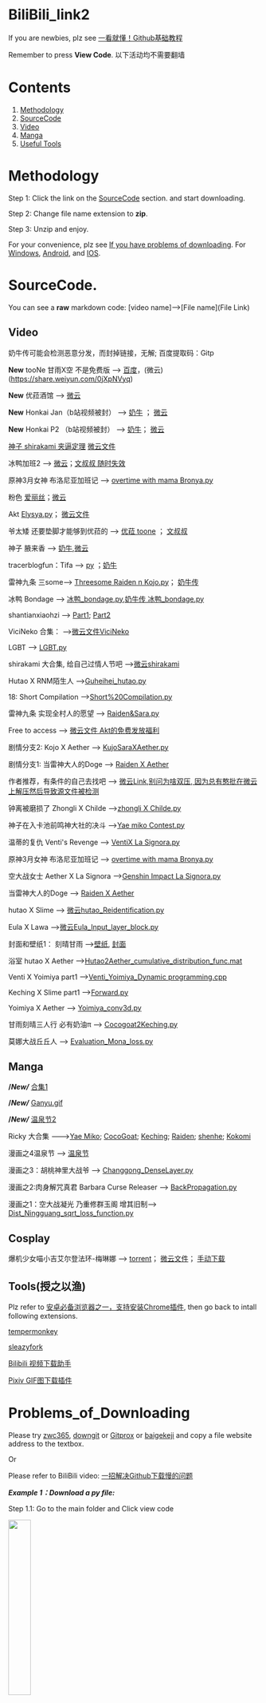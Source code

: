 # BiliBili_link2

If you are newbies, plz see [一看就懂！Github基础教程](https://www.bilibili.com/video/BV1hS4y1S7wL?from=search&seid=6610958094434042118&spm_id_from=333.337.0.0)

Remember to press **View Code**. 以下活动均不需要翻墙

# Contents
1. [Methodology](#Methodology)
2. [SourceCode](#SourceCode)
3. [Video](#Video)
4. [Manga](#Manga)
5. [Useful Tools](#Tools)



# Methodology
Step 1: Click the link on the [SourceCode](#SourceCode) section. and start downloading.  

Step 2: Change file name extension to **zip**. 

Step 3: Unzip and enjoy.

For your convenience, plz see [If you have problems of downloading](#Problems_of_downloading_connectivity). For [Windows](https://www.bilibili.com/video/BV1Eq4y1h7qm?spm_id_from=333.999.0.0), [Android](https://t.bilibili.com/627076074306595643?tab=2), and [IOS](https://t.bilibili.com/627096247773464734?tab=2).

# SourceCode.

You can see a **raw** markdown code:
[video name]-->[File name](File Link)

## Video

奶牛传可能会检测恶意分发，而封掉链接，无解; 百度提取码：Gitp 

**New** tooNe 甘雨X空 不是免费版   -->  [百度](https://pan.baidu.com/s/12Us5l96sStF294Uyh2YOcg )，(微云)(https://share.weiyun.com/0jXpNVyq)

**New** 优菈酒馆 --> [微云](https://share.weiyun.com/Il8B6ivD)

**New** Honkai Jan（b站视频被封）   --> [奶牛](https://cowtransfer.com/s/66f05adae7934d) ； [微云](https://share.weiyun.com/bJyhGUE0)

**New** Honkai P2 （b站视频被封） --> [奶牛](https://cowtransfer.com/s/2bf23dca623145)； [微云](https://share.weiyun.com/2DZN9Y7L)

[神子 shirakami 夹逼定理](https://github.com/RushSpire/BiliBili_link/raw/main/Miko_%E5%A4%B9%E9%80%BC%E5%AE%9A%E7%90%862.py) [微云文件](https://share.weiyun.com/rvsdJT0X)

冰鸭加班2 --> [微云](https://share.weiyun.com/Ra8xmUbl)；[文叔叔 随时失效](https://wss1.cn/f/7vfv23lqoml)

原神3月女神 布洛尼亚加班记 --> [overtime with mama Bronya.py](https://github.com/RushSpire/BiliBili_link/raw/main/overtime%20with%20mama%20Bronya.py)

粉色 [爱丽丝](https://github.com/RushSpire/BiliBili_link/raw/main/Aerith.py)；[微云](https://share.weiyun.com/jyEHrtBd) 

Akt [Elysya.py](https://github.com/RushSpire/BiliBili_link/raw/main/Elysya.py)； [微云文件](https://share.weiyun.com/lkNvH4ZE)

爷太矮 还要垫脚才能够到优菈的 --> [优菈 toone](https://github.com/RushSpire/BiliBili_link/raw/main/%E4%BC%98%E8%8F%88_toone.py) ； [文叔叔](https://wss1.cn/f/7t8h0a6j5kd)

神子 腋来香 --> [奶牛](https://cowtransfer.com/s/550ade4e173742),[微云](https://share.weiyun.com/PLEzCN5H)

tracerblogfun：Tifa  --> [py](https://github.com/RushSpire/BiliBili_link/raw/main/tifa.py) ；[奶牛](https://cowtransfer.com/s/930e8509c9dd4f)

雷神九条 三some--> [Threesome Raiden n Kojo.py](https://github.com/RushSpire/BiliBili_link/raw/main/Threesome%20Raiden%20n%20Kojo.py)； [奶牛传](https://cowtransfer.com/s/476f794e8c8a4c)

冰鸭 Bondage --> [冰鸭_bondage.py](https://github.com/RushSpire/BiliBili_link/raw/main/%E5%86%B0%E9%B8%AD_bondage.py),[奶牛传 冰鸭_bondage.py](https://cowtransfer.com/s/06d087db72eb46)

shantianxiaohzi --> [Part1](https://share.weiyun.com/nJkLYqQC); [Part2](https://share.weiyun.com/obxjNLcn)

ViciNeko 合集： -->[微云文件ViciNeko](https://share.weiyun.com/foMYnX8B)

LGBT  --> [LGBT.py](https://github.com/RushSpire/BiliBili_link/raw/main/LGBT.py)

shirakami 大合集, 给自己过情人节吧 -->[微云shirakami](https://share.weiyun.com/GbQEHEzh)

Hutao X RNM陌生人 -->[Guheihei_hutao.py](https://github.com/RushSpire/BiliBili_link/raw/main/Guheihei_hutao.py)

 18: Short Compilation -->[Short%20Compilation.py](https://github.com/RushSpire/BiliBili_link/raw/main/Short%20Compilation.py)

雷神九条 实现全村人的愿望 --> [Raiden&Sara.py](https://github.com/RushSpire/BiliBili_link/raw/main/Raiden%26Sara.py)

Free to access --> [微云文件 Akt的免费发放福利](https://share.weiyun.com/7xIMylqV) 

剧情分支2: Kojo X Aether --> [KujoSaraXAether.py](https://github.com/RushSpire/BiliBili_link/raw/main/Kujo%20SaraXAether.py) 

剧情分支1: 当雷神大人的Doge --> [Raiden X Aether](https://github.com/RushSpire/BiliBili_link/raw/main/Raiden%20X%20Aether.py)

作者推荐，有条件的自己去找吧 --> [微云Link,别问为啥双压, 因为总有憨批在微云上解压然后导致源文件被检测](https://share.weiyun.com/Qclj47Wa)

钟离被磨损了 Zhongli X Childe -->[zhongli X Childe.py](https://github.com/RushSpire/BiliBili_link/raw/main/zhongli%20X%20Childe.py)

神子在入卡池前鸣神大社的决斗 -->[Yae miko Contest.py](https://github.com/RushSpire/BiliBili_link/raw/main/Yae%20miko%20Contest.py)

温蒂的复仇 Venti's Revenge --> [VentiX La Signora.py](https://github.com/RushSpire/BiliBili_link/raw/main/VentiX%20La%20Signora.py)

原神3月女神 布洛尼亚加班记 --> [overtime with mama Bronya.py](https://github.com/RushSpire/BiliBili_link/raw/main/overtime%20with%20mama%20Bronya.py)

空大战女士 Aether X La Signora -->[Genshin Impact La Signora.py](https://github.com/RushSpire/BiliBili_link/raw/main/Genshin%20Impact%20La%20Signora.py)

当雷神大人的Doge --> [Raiden X Aether](https://github.com/RushSpire/BiliBili_link/raw/main/Raiden%20X%20Aether.py)

hutao X Slime --> [微云hutao_Reidentification.py](https://share.weiyun.com/AzGBFNP6)

Eula X Lawa -->[微云Eula_Input_layer_block.py](https://share.weiyun.com/blEnaymH)

封面和壁纸1： 刻晴甘雨 -->[壁纸](https://github.com/RushSpire/BiliBili_link/raw/main/wallpaper1.zip), [封面](https://github.com/RushSpire/BiliBili_link/tree/main/%E8%A7%86%E9%A2%91%E5%B0%81%E9%9D%A2)

浴室 hutao X Aether -->[Hutao2Aether_cumulative_distribution_func.mat](https://github.com/RushSpire/BiliBili_link/raw/main/Hutao2Aether_cumulative_distribution_func.mat)

Venti X Yoimiya part1 -->[Venti_Yoimiya_Dynamic programming.cpp](https://github.com/RushSpire/BiliBili_link/raw/main/Venti_Yoimiya_Dynamic%20programming.cpp)

Keching X Slime part1 -->[Forward.py](https://github.com/RushSpire/BiliBili_link/raw/main/Forward.py)

Yoimiya X Aether --> [Yoimiya_conv3d.py](https://github.com/RushSpire/BiliBili_link/raw/main/Yoimiya_conv3d.py)

甘雨刻晴三人行 必有奶油π --> [Cocogoat2Keching.py](https://github.com/RushSpire/BiliBili_link/raw/main/Cocogoat2Keching.py)

莫娜大战丘丘人 --> [Evaluation_Mona_loss.py](https://github.com/RushSpire/BiliBili_link/raw/main/Evaluation_Mona_loss.py)

## Manga

**/*New/***   [合集1](https://github.com/RushSpire/BiliBili_link/raw/main/Manga/%E6%9D%82/%E6%9C%AC1.zip)

**/*New/*** [Ganyu.gif](https://github.com/RushSpire/BiliBili_link/raw/main/Manga/%E6%9D%82/%E7%94%98%E9%9B%A8_gif%E6%BC%AB%E7%94%BB.zip)

**/*New/*** [温泉节2](https://github.com/RushSpire/BiliBili_link/raw/main/Manga/%E6%B8%A9%E6%B3%89%E8%8A%822.zip)

Ricky 大合集 --->[Yae Miko](https://github.com/RushSpire/BiliBili_link/raw/main/Manga/Ricky/Yae%20miko.zip); [CocoGoat](https://github.com/RushSpire/BiliBili_link/raw/main/Manga/Ricky/CocoGoat.zip); [Keching](https://github.com/RushSpire/BiliBili_link/raw/main/Manga/Ricky/KeChing.zip); [Raiden](https://github.com/RushSpire/BiliBili_link/raw/main/Manga/Ricky/Raiden.zip); [shenhe](https://github.com/RushSpire/BiliBili_link/raw/main/Manga/Ricky/Shenhe.zip); [Kokomi](https://github.com/RushSpire/BiliBili_link/raw/main/Manga/Ricky/kokomi.zip)

漫画之4温泉节 --> [温泉节](https://github.com/RushSpire/BiliBili_link/raw/main/Manga/%E6%B8%A9%E6%B3%89%E8%8A%82.py)

漫画之3：胡桃神里大战爷 --> [Changgong_DenseLayer.py](https://github.com/RushSpire/BiliBili_link/raw/main/Manga/%E9%95%BF%E5%BC%93/Changgong_DenseLayer.py)

漫画之2:肉身解咒真君 Barbara Curse Releaser --> [BackPropagation.py](https://github.com/RushSpire/BiliBili_link/raw/main/Manga/%E9%95%BF%E5%BC%93/BackPropagation.py)

漫画之1：空大战凝光 乃重修群玉阁 增其旧制--> [Dist_Ningguang_sqrt_loss_function.py](https://github.com/RushSpire/BiliBili_link/raw/main/Manga/%E9%95%BF%E5%BC%93/Changgong_DenseLayer.py)


## Cosplay

爆机少女喵小吉艾尔登法环-梅琳娜 --> [torrent](https://github.com/RushSpire/BiliBili_link/raw/main/Cos/%E3%80%90%E7%88%86%E6%9C%BA%E5%B0%91%E5%A5%B3%E5%96%B5%E5%B0%8F%E5%90%89%E3%80%91%E8%89%BE%E5%B0%94%E7%99%BB%E6%B3%95%E7%8E%AF-%E6%A2%85%E7%90%B3%E5%A8%9C.zip.torrent)；    [微云文件](https://share.weiyun.com/G6QgX9hX)； [手动下载](https://github.com/RushSpire/BiliBili_link/tree/main/Cos/%E8%89%BE%E5%B0%94%E7%99%BB%E6%B3%95%E7%8E%AF-%E6%A2%85%E7%90%B3%E5%A8%9C)


## Tools(授之以渔)
Plz refer to [安卓必备浏览器之一，支持安装Chrome插件](https://www.bilibili.com/video/BV1Pz41187SM?spm_id_from=333.999.0.0), then go back to intall following extensions.

[tempermonkey](https://chrome.google.com/webstore/detail/tampermonkey/dhdgffkkebhmkfjojejmpbldmpobfkfo?hl=en)

[sleazyfork](https://sleazyfork.org/zh-CN/scripts/392449-pornhub-%E8%A7%86%E9%A2%91%E4%B8%80%E9%94%AE%E4%B8%8B%E8%BD%BD-pornhub-com)

[Bilibili 视频下载助手](https://chrome.google.com/webstore/detail/%E5%93%94%E5%93%A9%E5%93%94%E5%93%A9%E4%B8%8B%E8%BD%BD%E5%8A%A9%E6%89%8B/djinnjdnedmcilpnboifdhfgbbhgieee?hl=zh-CN)

[Pixiv GIF图下载插件](https://chrome.google.com/webstore/detail/pixiv-toolkit/ajlcnbbeidbackfknkgknjefhmbngdnj)



# Problems_of_Downloading

Please try [zwc365](https://pd.zwc365.com/), [downgit](http://zhoudaxiaa.gitee.io/downgit/#/home) or  [Gitprox](https://ghproxy.com/) or [baigekeji](https://yu.baigekeji.com) 
and copy a file website address to the textbox.

Or

Please refer to BiliBili video: [一招解决Github下载慢的问题](https://www.bilibili.com/video/BV1KT4y1E7F5?spm_id_from=333.999.0.0)


***Example 1：Download a py file:***

Step 1.1: Go to the main folder and Click view code

<img src=/视频封面/1.jpg width=30% />


Step 1.2: Go to the file you would like to download.

<img src=/视频封面/2.jpg width=30% />

step 1.3: Clike three dots, then **Long press** the Download button, 

<img src=/视频封面/3.jpg width=30% />

step 1.4: Copy the link address

<img src=/视频封面/4.jpg width=30% />

step 1.5: Back to read me, find [zwc365](https://pd.zwc365.com/)

<img src=/视频封面/5.jpg width=30% />

step 1.6: Paste the link into textbox,and download.

<img src=/视频封面/6.jpg width=30% />

***Example 2: Download whole archive： ***

step 2.1 Convert your page to desktop site.

<img src=/视频封面/7.jpg width=30% />

step 2.2 Click the **code** button, and long press the **Download ZIP**

<img src=/视频封面/8.jpg width=30% />

step 2.3 copy the link address, and goto step 1.5

<img src=/视频封面/9.jpg width=30% />



